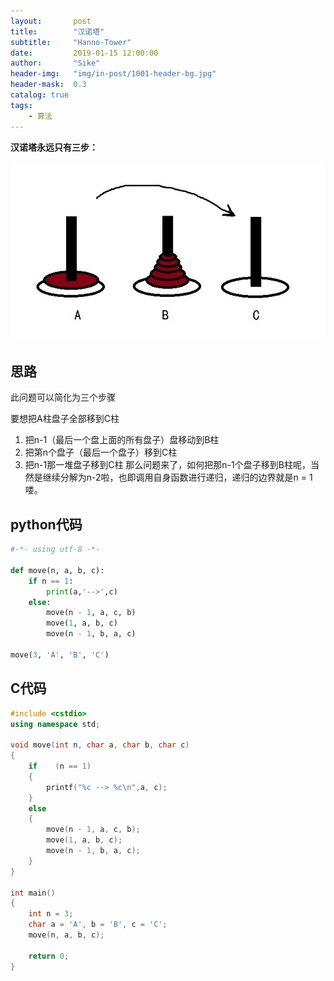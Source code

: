 ```yaml
---
layout:       post
title:        "汉诺塔"
subtitle:     "Hanno-Tower"
date:         2019-01-15 12:00:00
author:       "Sike"
header-img:   "img/in-post/1001-header-bg.jpg"
header-mask:  0.3
catalog: true
tags:
    - 算法
---
```


**汉诺塔永远只有三步：**

![hanno](img/hanno.jpg)

## 思路
此问题可以简化为三个步骤

要想把A柱盘子全部移到C柱

1. 把n-1（最后一个盘上面的所有盘子）盘移动到B柱
2. 把第n个盘子（最后一个盘子）移到C柱
3. 把n-1那一堆盘子移到C柱 那么问题来了，如何把那n-1个盘子移到B柱呢，当然是继续分解为n-2啦，也即调用自身函数进行递归，递归的边界就是n = 1喽。

## python代码
```python
#-*- using utf-8 -*-

def move(n, a, b, c):
	if n == 1:
		print(a,'-->',c)
	else:
		move(n - 1, a, c, b)
		move(1, a, b, c)
		move(n - 1, b, a, c)

move(3, 'A', 'B', 'C')
```
## C代码
```c++
#include <cstdio>
using namespace std;

void move(int n, char a, char b, char c)
{
	if    (n == 1)
	{
		printf("%c --> %c\n",a, c);
	}
	else
	{
		move(n - 1, a, c, b);
		move(1, a, b, c);
		move(n - 1, b, a, c);
	}
}

int main()
{
	int n = 3;
	char a = 'A', b = 'B', c = 'C';
	move(n, a, b, c);

	return 0;
}

```
